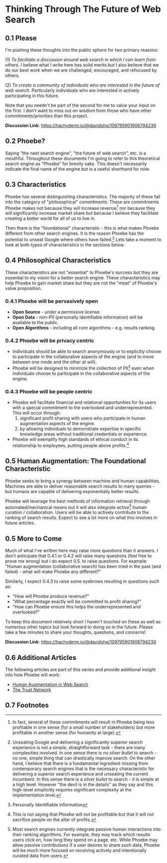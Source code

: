 # Thinking Through The Future of Web Search

## 0.1 Please
I'm pushing these thoughts into the public sphere for two primary reasons:

(1) *To facilitate a discussion around web search in which I can learn from others.* I believe what I write here has solid merits but I also believe that we do our best work when we are challenged, encouraged, and refocused by others.

(2) *To create a community of individuals who are interested in the future of web search.* Particularly individuals who are interested in actively participating in this future.

Note that you needn't be part of the second for me to value your input on the first. I don't want to miss out on wisdom from those who have other commitments/priorities than this project.

**Discussion Link**: https://hachyderm.io/@davidshq/109795901908794239

## 0.2 Phoebe?
Saying "the next search engine", "the future of web search", etc. is a mouthful. Throughout these documents I'm going to refer to this theoretical search engine as "Phoebe" for brevity sake. This doesn't necessarily indicate the final name of the engine but is a useful shorthand for now.

## 0.3 Characteristics
Phoebe has several distinguishing characteristics. The majority of these fall into the category of "philosophical" commitments. These are commitments Phoebe makes not because they will increase revenue[^revenue] nor because they will significantly increase market share but because I believe they facilitate creating a better world for all of us to live in.

Then there is the "foundational" characteristic - this is what makes Phoebe different from other search engines. It is the reason Phoebe has the potential to unseat Google where others have failed.[^silverbullet] Lets take a moment to look at both types of characteristics in the sections below.

## 0.4 Philosophical Characteristics
These characteristics are not "essential" to Phoebe's success but they are essential to my vision for a better search engine. These characteristics may help Phoebe to gain market share but they are not the "meat"  of Phoebe's value proposition.

### 0.4.1 Phoebe will be **pervasively open**
- **Open Source** - under a permissive license.
- **Open Data** - non-PII (personally identifiable information) will be available to the public.
- **Open Algorithms** - including all core algorithms - e.g. results ranking.

### 0.4.2 Phoebe will be **privacy centric**
- Individuals should be able to search anonymously or to explicitly choose to participate in the collaborative aspects of the engine (and to move between one mode and the other at will).
- Phoebe will be designed to minimize the collection of PII[^pii] even when individuals choose to participate in the collaborative aspects of the engine.

### 0.4.3 Phoebe will be **people centric**
- Phoebe will facilitate financial and relational opportunities for its users with a special commitment to the overlooked and underrepresented. This will occur through:
    1. significant profit sharing with users who participate in human augmentation aspects of the engine.
    2. by allowing individuals to demonstrate expertise in specific knowledge areas without traditional credentials or experience.
- Phoebe will exemplify high standards of ethical conduct in its relationship to employees, putting people above profits.[^profits]

## 0.5 Human Augmentation: The Foundational Characteristic
Phoebe seeks to bring a synergy between machine and human capabilities. Machines are able to deliver reasonable search results to many queries - but humans are capable of delivering exponentially better results.

Phoebe will leverage the best methods of information retrieval through automated/mechanical means but it will also integrate *active*[^active] human curation / collaboration. Users will be able to actively contribute to the ranking of search results. Expect to see a lot more on what this involves in future articles.

## 0.5 More to Come
Much of what I've written here may raise more questions than it answers. I don't anticipate that 0.4.1 or 0.4.2 will raise many questions (feel free to prove me wrong) but I do expect 0.5. to raise questions. For example: "Human augmentation (collaborative search) has been tried in the past (and failed) - what will make Phoebe any different?"

Similarly, I expect 0.4.3 to raise some eyebrows resulting in questions such as: 
- "How will Phoebe produce revenue?" 
- "What percentage exactly will be committed to profit sharing?" 
- "How can Phoebe ensure this helps the underrepresented and overlooked?"

To keep this document relatively short I haven't touched on these as well as numerous other topics but look forward to doing so in the future. Please take a few minutes to share your thoughts, questions, and concerns!

**Discussion Link**: https://hachyderm.io/@davidshq/109795901908794239

## 0.6 Additional Articles
The following articles are part of this series and provide additional insight into how Phoebe will work:
- [Human Augmentation in Web Search](S01.%20Human%20Augmentation.md)
- [The Trust Network](S02.%20The%20Trust%20Network.md)

## 0.7 Footnotes
[^revenue]: In fact, several of these commitments will result in Phoebe being less profitable in one sense (for a small number of stakeholders) but more profitable in another sense (for humanity at large).
[^silverbullet]: Unseating Google and delivering a significantly superior search experience is not a simple, straightforward task - there are many complexities involved. In one sense there is no *silver bullet* to search - no one, simple thing that can drastically improve search. On the other hand, I believe that there is a fundamental ingredient missing from contemporary search engines that is the necessary characteristic for delivering a superior search experience and unseating the current incumbent. In this sense there is a *silver bullet* to search - it is simple at a high level. However "the devil is in the details" as they say and this high-level simplicitly requires significant complexity at the implementation level.
[^pii]: Personally Identifiable Information
[^profits]: This is not saying that Phoebe will not be profitable but that it will not sacrifice people on the altar of profits.
[^active]: Most search engines currently integrate passive human interactions into their ranking algorithms. For example, they may track which results users click on, how long they spend on a page, etc. While Phoebe may allow passive contributions if a user desires to share such data, Phoebe will be much more focused on receiving actively and intentionally curated data from users.